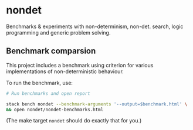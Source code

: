 # nondet

Benchmarks & experiments with non-determinism, non-det. search, logic
programming and generic problem solving.

## Benchmark comparsion

This project includes a benchmark using criterion for various implementations
of non-deterministic behaviour.

To run the benchmark, use:
``` sh
# Run benchmarks and open report

stack bench nondet --benchmark-arguments '--output=$benchmark.html' \
&& open nondet/nondet-benchmarks.html
```
(The make target `nondet` should do exactly that for you.)
